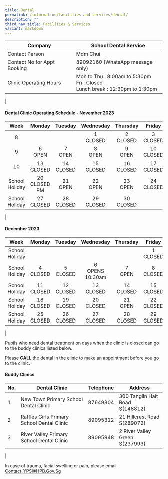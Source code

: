 ```yaml
---
title: Dental
permalink: /information/facilities-and-services/dental/
description: ""
third_nav_title: Facilities & Services
variant: markdown
---
```

| Company | School Dental Service |
|---|---|
| Contact Person | Mdm Chui |
| Contact No for Appt Booking | 89092160 (WhatsApp message only) |
| Clinic Operating Hours  | Mon to Thu : 8:00am to 5:30pm<br>Fri : Closed <br>Lunch break : 12:30pm to 1:30pm|
|

#### **Dental Clinic Operating Schedule - November 2023**

| <center>Week</center> | <center>Monday</center>| <center>Tuesday</center> | <center>Wednesday</center> | <center>Thursday</center> | <center>Friday</center> |
|---|---|---|---|---|---|
| <center>8</center>|<center><br></center> | <center><br></center> | <center>1<br>CLOSED</center> |<center>2<br>CLOSED</center>  |<center>3<br>CLOSED</center>| 
| <center>9</center> | <center>6<br>OPEN</center>  | <center>7<br>OPEN</center>  | <center>8<br>OPEN</center> | <center>9<br>OPEN</center> | <center>10<br>CLOSED</center>  |
| <center>10</center> |  <center>13<br>CLOSED</center> | <center> 14<br>CLOSED</center> | <center> 15<br>CLOSED</center> |  <center> 16<br>CLOSED</center> | <center> 17<br>CLOSED</center> |
| <center> School Holiday</center>|  <center>20<br>CLOSED PM</center> | <center>21 <br>OPEN</center> | <center>22 <br>OPEN</center>|<center>23 <br>OPEN</center> |<center>24 <br>CLOSED</center>|
| <center> School Holiday</center>|  <center>27<br>CLOSED</center> | <center>28 <br>CLOSED</center> | <center> 29<br>CLOSED</center>|<center>30<br>CLOSED</center> |<center> <br></center>|
|

#### **December 2023**

| <center>Week</center> | <center>Monday</center>| <center>Tuesday</center> | <center>Wednesday</center> | <center>Thursday</center> | <center>Friday</center> |
|---|---|---|---|---|---|
| <center>School Holiday</center>|<center><br></center> | <center><br><center> | <center><br></center> |<center><br></center>  |<center>1<br>CLOSED</center>| 
| <center>School Holiday</center> | <center>4<br>CLOSED</center>  | <center>5<br>CLOSED</center>  | <center>6<br>OPENS 10:30am</center> | <center>7<br>OPEN</center> | <center>8<br>CLOSED</center>  |
| <center>School Holiday</center> |  <center>11<br>CLOSED</center> | <center> 12<br>CLOSED</center> | <center> 13<br>CLOSED</center> |  <center>14<br>CLOSED</center> | <center>15<br>CLOSED</center> |
| <center> School Holiday</center>|  <center>18<br>CLOSED</center> | <center>19 <br>CLOSED</center> | <center>20 <br>CLOSED</center>|<center>21<br>OPEN</center> |<center>22 <br>CLOSED</center>|
| <center>School Holiday</center>|  <center>25<br>CLOSED</center> | <center>26<br>CLOSED</center> | <center>27<br>CLOSED</center>|<center>28<br>CLOSED</center> |<center>29<br>CLOSED</center>|
|

Pupils who need dental treatment on days when the clinic is closed can go to the buddy clinics listed below.

Please <b><u>CALL</u></b> the dental in the clinic to make an appointment before you go to the clinic.

#### **Buddy Clinics**

| No. | Dental Clinic | Telephone | Address |
|---|---|:---:|---|
| 1 | New Town Primary School Dental Clinic |  87649804 | 300 Tanglin Halt Road<br>S(148812)|
| 2 | Raffles Girls Primary School Dental Clinic |  89095312 | 21 Hillcrest Road<br>S(289072) |
| 3 | River Valley Primary School Dental Clinic |  89095948 | 2 River Valley Green<br>S(237993) |
|

In case of trauma, facial swelling or pain, please email Contact_YPS@HPB.Gov.Sg</center></center>
